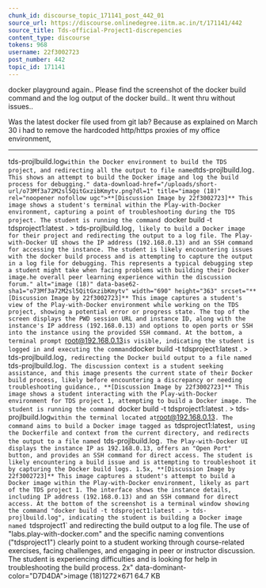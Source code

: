 ```yaml
---
chunk_id: discourse_topic_171141_post_442_01
source_url: https://discourse.onlinedegree.iitm.ac.in/t/171141/442
source_title: Tds-official-Project1-discrepencies
content_type: discourse
tokens: 968
username: 22f3002723
post_number: 442
topic_id: 171141
---
```


 docker playground again.. Please find the screenshot of the docker build command and the log output of the docker build.. It went thru without issues..

Was the latest docker file used from git lab? Because as explained on March 30 i had to remove the hardcoded http/https proxies of my office environment,

---

tds-projlbuild.log` within the Docker environment to build the TDS project, and redirecting all the output to file named `tds-projlbuild.log`. This shows an attempt to build the Docker image and log the build process for debugging." data-download-href="/uploads/short-url/o73Mf3a72M2sl5QitGxzibKmytv.png?dl=1" title="image (18)" rel="noopener nofollow ugc">**[Discussion Image by 22f3002723]** This image shows a student's terminal within the Play-with-Docker environment, capturing a point of troubleshooting during the TDS project. The student is running the command `docker build -t tdsproject1:latest . > tds-projlbuild.log`, likely to build a Docker image for their project and redirecting the output to a log file. The Play-with-Docker UI shows the IP address (192.168.0.13) and an SSH command for accessing the instance. The student is likely encountering issues with the docker build process and is attempting to capture the output in a log file for debugging. This represents a typical debugging step a student might take when facing problems with building their Docker image.he overall peer learning experience within the discussion forum." alt="image (18)" data-base62-sha1="o73Mf3a72M2sl5QitGxzibKmytv" width="690" height="363" srcset="**[Discussion Image by 22f3002723]** This image captures a student's view of the Play-with-Docker environment while working on the TDS project, showing a potential error or progress state. The top of the screen displays the PWD session URL and instance ID, along with the instance's IP address (192.168.0.13) and options to open ports or SSH into the instance using the provided SSH command. At the bottom, a terminal prompt `root@192.168.0.13` is visible, indicating the student is logged in and executing the command `docker build -t tdsproject1:latest . > tds-projlbuild.log`, redirecting the Docker build output to a file named `tds-projlbuild.log`. The discussion context is a student seeking assistance, and this image presents the current state of their Docker build process, likely before encountering a discrepancy or needing troubleshooting guidance., **[Discussion Image by 22f3002723]** This image shows a student interacting with the Play-with-Docker environment for TDS project 1, attempting to build a Docker image. The student is running the command `docker build -t tdsproject1:latest . > tds-projlbuild.log` within the terminal located at `root@192.168.0.13`. The command aims to build a Docker image tagged as `tdsproject1:latest`, using the Dockerfile and context from the current directory, and redirects the output to a file named `tds-projlbuild.log`. The Play-with-Docker UI displays the instance IP as 192.168.0.13, offers an "Open Port" button, and provides an SSH command for direct access. The student is likely encountering a build issue and is attempting to troubleshoot it by capturing the Docker build logs. 1.5x, **[Discussion Image by 22f3002723]** This image captures a student's attempt to build a Docker image within the Play-with-Docker environment, likely as part of the TDS project 1. The interface shows the instance details, including IP address (192.168.0.13) and an SSH command for direct access. At the bottom of the screenshot is a terminal window showing the command "docker build -t tdsproject1:latest . > tds-projlbuild.log", indicating the student is building a Docker image named `tdsproject1` and redirecting the build output to a log file. The use of "labs.play-with-docker.com" and the specific naming conventions ("tdsproject1") clearly point to a student working through course-related exercises, facing challenges, and engaging in peer or instructor discussion. The student is experiencing difficulties and is looking for help in troubleshooting the build process. 2x" data-dominant-color="D7D4DA">image (18)1272×671 64.7 KB
